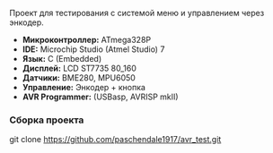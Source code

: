 Проект для тестирования с системой меню и управлением через энкодер.

- **Микроконтроллер:** ATmega328P 
- **IDE:** Microchip Studio (Atmel Studio) 7
- **Язык:** C (Embedded)
- **Дисплей:** LCD ST7735 80_160
- **Датчики:** BME280, MPU6050
- **Управление:** Энкодер + кнопка
- **AVR Programmer:** (USBasp, AVRISP mkII)

### Сборка проекта
git clone https://github.com/paschendale1917/avr_test.git

